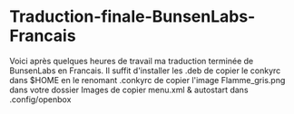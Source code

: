# Traduction-finale-BunsenLabs-Francais

Voici après quelques heures de travail ma traduction terminée de BunsenLabs en Francais.
Il suffit d'installer les .deb
de copier le conkyrc  dans $HOME en le renomant .conkyrc
de copier l'image Flamme_gris.png dans votre dossier Images 
de copier menu.xml & autostart dans .config/openbox


